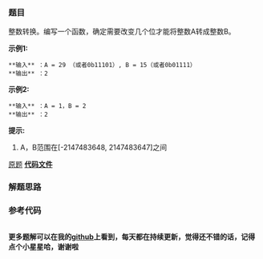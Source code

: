 ### 题目
整数转换。编写一个函数，确定需要改变几个位才能将整数A转成整数B。

**示例1:**

    
    
    **输入** ：A = 29 （或者0b11101）, B = 15（或者0b01111）
    **输出** ：2
    

**示例2:**

    
    
    **输入** ：A = 1，B = 2
    **输出** ：2
    

**提示:**

  1. A，B范围在[-2147483648, 2147483647]之间

[原题](https://leetcode-cn.com/problems/convert-integer-lcci/)    **[代码文件]()**


### 解题思路




### 参考代码

```go


```




**更多题解可以在我的[github](https://github.com/LZH139/leetcode_Go)上看到，每天都在持续更新，觉得还不错的话，记得点个小星星哈，谢谢啦**
